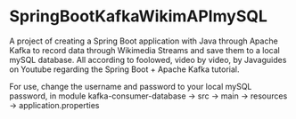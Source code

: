 # SpringBootKafkaWikimAPImySQL
A project of creating a Spring Boot application with Java through Apache Kafka to record data through Wikimedia Streams and save them to a local mySQL database. All according to foolowed, video by video, by Javaguides on Youtube regarding the Spring Boot + Apache Kafka tutorial. 


For use, change the username and password to your local mySQL password, in
module kafka-consumer-database -> src -> main -> resources -> application.properties
